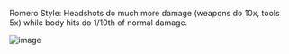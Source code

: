 Romero Style:  Headshots do much more damage (weapons do 10x, tools 5x) while body hits do 1/10th of normal damage.  

![image](https://user-images.githubusercontent.com/27104963/30617058-7193c59c-9d62-11e7-8074-073c49b7fbc2.png)
